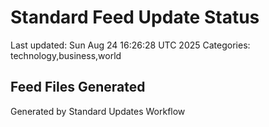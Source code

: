 # Standard Feed Update Status
Last updated: Sun Aug 24 16:26:28 UTC 2025
Categories: technology,business,world

## Feed Files Generated

Generated by Standard Updates Workflow
